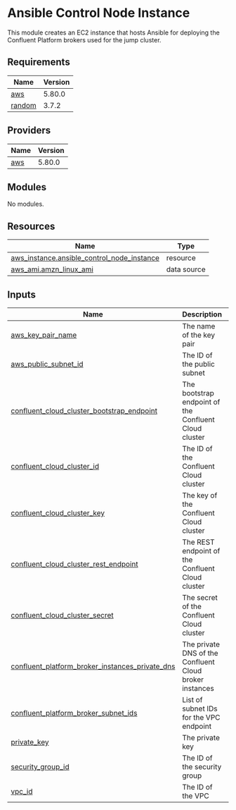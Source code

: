 # Ansible Control Node Instance

This module creates an EC2 instance that hosts Ansible for deploying the Confluent Platform brokers used for the jump cluster.

<!-- BEGIN_TF_DOCS -->
## Requirements

| Name | Version |
|------|---------|
| <a name="requirement_aws"></a> [aws](#requirement\_aws) | 5.80.0 |
| <a name="requirement_random"></a> [random](#requirement\_random) | 3.7.2 |

## Providers

| Name | Version |
|------|---------|
| <a name="provider_aws"></a> [aws](#provider\_aws) | 5.80.0 |

## Modules

No modules.

## Resources

| Name | Type |
|------|------|
| [aws_instance.ansible_control_node_instance](https://registry.terraform.io/providers/hashicorp/aws/5.80.0/docs/resources/instance) | resource |
| [aws_ami.amzn_linux_ami](https://registry.terraform.io/providers/hashicorp/aws/5.80.0/docs/data-sources/ami) | data source |

## Inputs

| Name | Description | Type | Default | Required |
|------|-------------|------|---------|:--------:|
| <a name="input_aws_key_pair_name"></a> [aws\_key\_pair\_name](#input\_aws\_key\_pair\_name) | The name of the key pair | `string` | n/a | yes |
| <a name="input_aws_public_subnet_id"></a> [aws\_public\_subnet\_id](#input\_aws\_public\_subnet\_id) | The ID of the public subnet | `string` | n/a | yes |
| <a name="input_confluent_cloud_cluster_bootstrap_endpoint"></a> [confluent\_cloud\_cluster\_bootstrap\_endpoint](#input\_confluent\_cloud\_cluster\_bootstrap\_endpoint) | The bootstrap endpoint of the Confluent Cloud cluster | `string` | n/a | yes |
| <a name="input_confluent_cloud_cluster_id"></a> [confluent\_cloud\_cluster\_id](#input\_confluent\_cloud\_cluster\_id) | The ID of the Confluent Cloud cluster | `string` | n/a | yes |
| <a name="input_confluent_cloud_cluster_key"></a> [confluent\_cloud\_cluster\_key](#input\_confluent\_cloud\_cluster\_key) | The key of the Confluent Cloud cluster | `string` | n/a | yes |
| <a name="input_confluent_cloud_cluster_rest_endpoint"></a> [confluent\_cloud\_cluster\_rest\_endpoint](#input\_confluent\_cloud\_cluster\_rest\_endpoint) | The REST endpoint of the Confluent Cloud cluster | `string` | n/a | yes |
| <a name="input_confluent_cloud_cluster_secret"></a> [confluent\_cloud\_cluster\_secret](#input\_confluent\_cloud\_cluster\_secret) | The secret of the Confluent Cloud cluster | `string` | n/a | yes |
| <a name="input_confluent_platform_broker_instances_private_dns"></a> [confluent\_platform\_broker\_instances\_private\_dns](#input\_confluent\_platform\_broker\_instances\_private\_dns) | The private DNS of the Confluent Cloud broker instances | `list(string)` | n/a | yes |
| <a name="input_confluent_platform_broker_subnet_ids"></a> [confluent\_platform\_broker\_subnet\_ids](#input\_confluent\_platform\_broker\_subnet\_ids) | List of subnet IDs for the VPC endpoint | `list(string)` | n/a | yes |
| <a name="input_private_key"></a> [private\_key](#input\_private\_key) | The private key | `string` | n/a | yes |
| <a name="input_security_group_id"></a> [security\_group\_id](#input\_security\_group\_id) | The ID of the security group | `string` | n/a | yes |
| <a name="input_vpc_id"></a> [vpc\_id](#input\_vpc\_id) | The ID of the VPC | `string` | n/a | yes |
<!-- END_TF_DOCS -->
